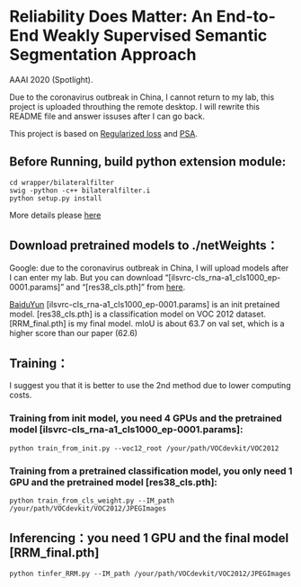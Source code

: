 # Reliability Does Matter: An End-to-End Weakly Supervised Semantic Segmentation Approach
AAAI 2020 (Spotlight).

Due to the coronavirus outbreak in China, I cannot return to my lab, this project is uploaded throuthing the remote desktop.
I will rewrite this README file and answer issuses after I can go back.

This project is based on [Regularized loss](https://github.com/meng-tang/rloss) and [PSA](https://github.com/jiwoon-ahn/psa).

## Before Running, build python extension module:
```
cd wrapper/bilateralfilter
swig -python -c++ bilateralfilter.i
python setup.py install
```
More details please [here](https://github.com/meng-tang/rloss/tree/master/pytorch)

## Download pretrained models to ./netWeights：
Google: due to the coronavirus outbreak in China, I will upload models after I can enter my lab. But you can
download “[ilsvrc-cls_rna-a1_cls1000_ep-0001.params]” and “[res38_cls.pth]” from [here](https://github.com/jiwoon-ahn/psa).

[BaiduYun](https://pan.baidu.com/s/15AwO6Jn9vQQtThE02QOefw)
 [ilsvrc-cls_rna-a1_cls1000_ep-0001.params] is an init pretained model.
 [res38_cls.pth] is a classification model on VOC 2012 dataset.
 [RRM_final.pth] is my final model. mIoU is about 63.7 on val set, which is a higher score than our paper (62.6)

## Training：
I suggest you that it is better to use the 2nd method due to lower computing costs.
### Training from init model, you need 4 GPUs and the pretrained model [ilsvrc-cls_rna-a1_cls1000_ep-0001.params]:
```
python train_from_init.py --voc12_root /your/path/VOCdevkit/VOC2012
```
 
### Training from a pretrained classification model, you only need 1 GPU and the pretrained model [res38_cls.pth]:
```
python train_from_cls_weight.py --IM_path /your/path/VOCdevkit/VOC2012/JPEGImages
```
## Inferencing：you need 1 GPU and the final model [RRM_final.pth]
```
python tinfer_RRM.py --IM_path /your/path/VOCdevkit/VOC2012/JPEGImages
```
